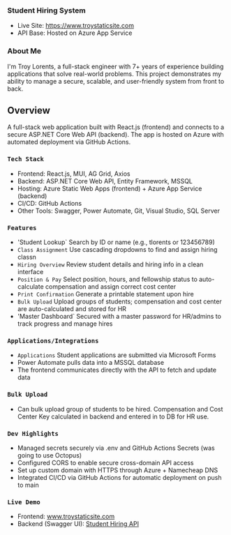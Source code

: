 ### Student Hiring System
- Live Site: https://www.troystaticsite.com
- API Base: Hosted on Azure App Service

### About Me
I'm Troy Lorents, a full-stack engineer with 7+ years of experience building applications that solve real-world problems. This project demonstrates my ability to manage a secure, scalable, and user-friendly system from front to back.

## Overview

A full-stack web application built with React.js (frontend) and connects to a secure ASP.NET Core Web API (backend). The app is hosted on Azure with automated deployment via GitHub Actions.

### `Tech Stack`

- Frontend: React.js, MUI, AG Grid, Axios
- Backend: ASP.NET Core Web API, Entity Framework, MSSQL
- Hosting: Azure Static Web Apps (frontend) + Azure App Service (backend)
- CI/CD: GitHub Actions
- Other Tools: Swagger, Power Automate, Git, Visual Studio, SQL Server 


### `Features`

- 'Student Lookup` Search by ID or name (e.g., tlorents or 123456789)
- `Class Assignment` Use cascading dropdowns to find and assign hiring classn
- `Hiring Overview` Review student details and hiring info in a clean interface
- `Position & Pay` Select position, hours, and fellowship status to auto-calculate compensation and assign correct cost center
- `Print Confirmation` Generate a printable statement upon hire
- `Bulk Upload` Upload groups of students; compensation and cost center are auto-calculated and stored for HR
- 'Master Dashboard` Secured with a master password for HR/admins to track progress and manage hires

### `Applications/Integrations` 
- `Applications` Student applications are submitted via Microsoft Forms
- Power Automate pulls data into a MSSQL database
- The frontend communicates directly with the API to fetch and update data

### `Bulk Upload`
- Can bulk upload group of students to be hired. Compensation and Cost Center Key calculated in backend and entered in to DB for HR use.

### `Dev Highlights`
- Managed secrets securely via .env and GitHub Actions Secrets (was going to use Octopus)
- Configured CORS to enable secure cross-domain API access
- Set up custom domain with HTTPS through Azure + Namecheap DNS
- Integrated CI/CD via GitHub Actions for automatic deployment on push to main

### `Live Demo`
- Frontend: www.troystaticsite.com
- Backend (Swagger UI): [Student Hiring API](https://studenthiringsystem-ccf5djgdg9dpb6ek.westus-01.azurewebsites.net/swagger/index.html)
